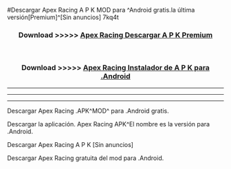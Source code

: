 #Descargar Apex Racing  A P K MOD para ^Android gratis.la última versión[Premium]^[Sin anuncios] 7kq4t



<div align="center">
<h3>Download >>>>> <a href="https://es-web.web.app/?es= ${title}">Apex Racing  Descargar A P K Premium</a></h3><br>

<h3>Download >>>>> <a href="https://es-web.web.app/?es= ${title}">Apex Racing  Instalador de A P K para .Android</a></h3>
</div>


----------------------------------------------------------

----------------------------------------------------------

----------------------------------------------------------

Descargar Apex Racing  .APK^MOD^ para .Android gratis.

Descargar la aplicación. Apex Racing  APK^El nombre es la versión para .Android.

Descargar Apex Racing  A P K [Sin anuncios]

Descargar Apex Racing  gratuita del mod para .Android.
